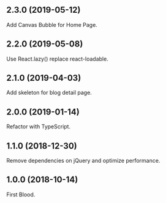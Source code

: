 ## 2.3.0 (2019-05-12)

Add Canvas Bubble for Home Page.

## 2.2.0 (2019-05-08)

Use React.lazy() replace react-loadable.

## 2.1.0 (2019-04-03)

Add skeleton for blog detail page.

## 2.0.0 (2019-01-14)

Refactor with TypeScript.

## 1.1.0 (2018-12-30)

Remove dependencies on jQuery and optimize performance.

## 1.0.0 (2018-10-14)

First Blood.
